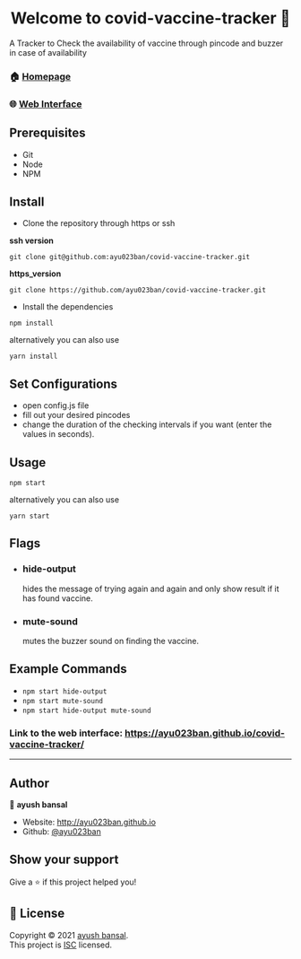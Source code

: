 <h1 align="center">Welcome to covid-vaccine-tracker 👋</h1>

A Tracker to Check the availability of vaccine through pincode and buzzer in case of availability

### 🏠 [Homepage](https://github.com/ayu023ban/covid-vaccine-tracker#readme)

### 🌐 [Web Interface](https://ayu023ban.github.io/covid-vaccine-tracker/)

## Prerequisites
- Git
- Node
- NPM

## Install

- Clone the repository through https or ssh

**ssh version**

```
git clone git@github.com:ayu023ban/covid-vaccine-tracker.git
```

**https_version**

```
git clone https://github.com/ayu023ban/covid-vaccine-tracker.git
```

- Install the dependencies

```
npm install
```

alternatively you can also use

```
yarn install
```
## Set Configurations
- open config.js file
- fill out your desired pincodes
- change the duration of the checking intervals if you want (enter the values in seconds).

## Usage

```
npm start
```

alternatively you can also use

```
yarn start
```

## Flags

- ### hide-output
  hides the message of trying again and again and only show result if it has found vaccine.
- ### mute-sound
  mutes the buzzer sound on finding the vaccine.

## Example Commands

- `npm start hide-output`
- `npm start mute-sound`
- `npm start hide-output mute-sound`


### Link to the web interface: https://ayu023ban.github.io/covid-vaccine-tracker/

***
## Author

👤 **ayush bansal**

* Website: http://ayu023ban.github.io
* Github: [@ayu023ban](https://github.com/ayu023ban)

## Show your support

Give a ⭐️ if this project helped you!

## 📝 License

Copyright © 2021 [ayush bansal](https://github.com/ayu023ban).<br />
This project is [ISC](https://github.com/ayu023ban/covid-vaccine-tracker/blob/master/LICENSE) licensed.
